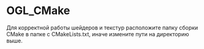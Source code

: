 # OGL_CMake

Для корректной работы шейдеров и текстур расположите папку сборки CMake в папке с CMakeLists.txt, иначе измените пути на директорию выше.
